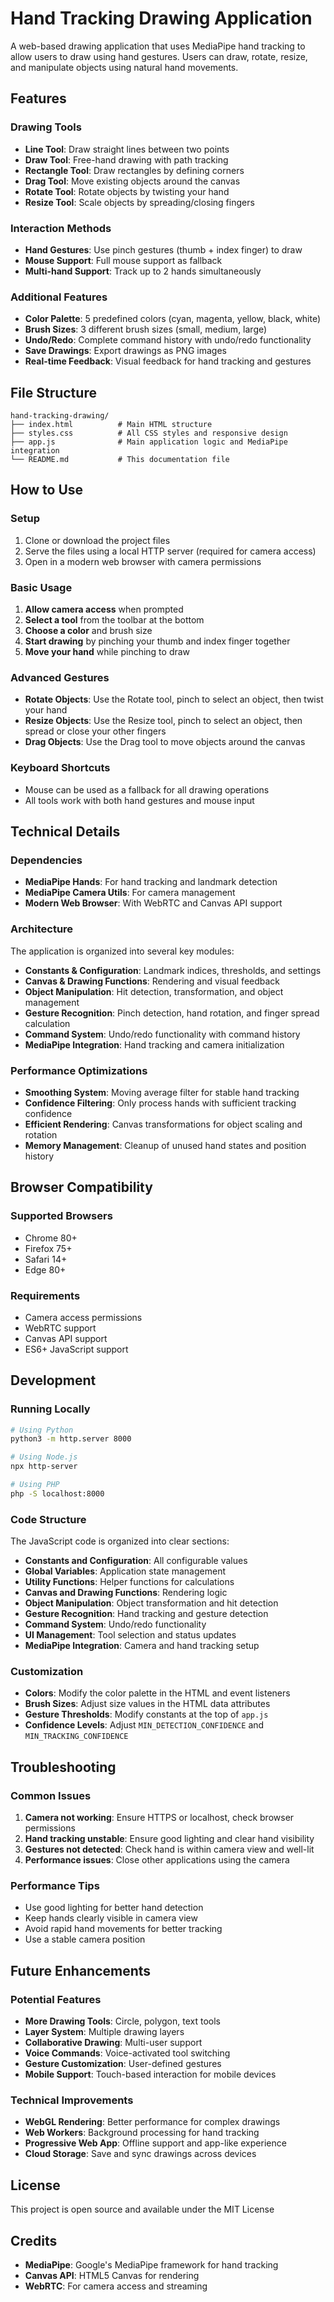 # Hand Tracking Drawing Application

A web-based drawing application that uses MediaPipe hand tracking to allow users to draw using hand gestures. Users can draw, rotate, resize, and manipulate objects using natural hand movements.

## Features

### Drawing Tools
- **Line Tool**: Draw straight lines between two points
- **Draw Tool**: Free-hand drawing with path tracking
- **Rectangle Tool**: Draw rectangles by defining corners
- **Drag Tool**: Move existing objects around the canvas
- **Rotate Tool**: Rotate objects by twisting your hand
- **Resize Tool**: Scale objects by spreading/closing fingers

### Interaction Methods
- **Hand Gestures**: Use pinch gestures (thumb + index finger) to draw
- **Mouse Support**: Full mouse support as fallback
- **Multi-hand Support**: Track up to 2 hands simultaneously

### Additional Features
- **Color Palette**: 5 predefined colors (cyan, magenta, yellow, black, white)
- **Brush Sizes**: 3 different brush sizes (small, medium, large)
- **Undo/Redo**: Complete command history with undo/redo functionality
- **Save Drawings**: Export drawings as PNG images
- **Real-time Feedback**: Visual feedback for hand tracking and gestures

## File Structure

```
hand-tracking-drawing/
├── index.html          # Main HTML structure
├── styles.css          # All CSS styles and responsive design
├── app.js              # Main application logic and MediaPipe integration
└── README.md           # This documentation file
```

## How to Use

### Setup
1. Clone or download the project files
2. Serve the files using a local HTTP server (required for camera access)
3. Open in a modern web browser with camera permissions

### Basic Usage
1. **Allow camera access** when prompted
2. **Select a tool** from the toolbar at the bottom
3. **Choose a color** and brush size
4. **Start drawing** by pinching your thumb and index finger together
5. **Move your hand** while pinching to draw

### Advanced Gestures
- **Rotate Objects**: Use the Rotate tool, pinch to select an object, then twist your hand
- **Resize Objects**: Use the Resize tool, pinch to select an object, then spread or close your other fingers
- **Drag Objects**: Use the Drag tool to move objects around the canvas

### Keyboard Shortcuts
- Mouse can be used as a fallback for all drawing operations
- All tools work with both hand gestures and mouse input

## Technical Details

### Dependencies
- **MediaPipe Hands**: For hand tracking and landmark detection
- **MediaPipe Camera Utils**: For camera management
- **Modern Web Browser**: With WebRTC and Canvas API support

### Architecture
The application is organized into several key modules:

- **Constants & Configuration**: Landmark indices, thresholds, and settings
- **Canvas & Drawing Functions**: Rendering and visual feedback
- **Object Manipulation**: Hit detection, transformation, and object management
- **Gesture Recognition**: Pinch detection, hand rotation, and finger spread calculation
- **Command System**: Undo/redo functionality with command history
- **MediaPipe Integration**: Hand tracking and camera initialization

### Performance Optimizations
- **Smoothing System**: Moving average filter for stable hand tracking
- **Confidence Filtering**: Only process hands with sufficient tracking confidence
- **Efficient Rendering**: Canvas transformations for object scaling and rotation
- **Memory Management**: Cleanup of unused hand states and position history

## Browser Compatibility

### Supported Browsers
- Chrome 80+
- Firefox 75+
- Safari 14+
- Edge 80+

### Requirements
- Camera access permissions
- WebRTC support
- Canvas API support
- ES6+ JavaScript support

## Development

### Running Locally
```bash
# Using Python
python3 -m http.server 8000

# Using Node.js
npx http-server

# Using PHP
php -S localhost:8000
```

### Code Structure
The JavaScript code is organized into clear sections:
- **Constants and Configuration**: All configurable values
- **Global Variables**: Application state management
- **Utility Functions**: Helper functions for calculations
- **Canvas and Drawing Functions**: Rendering logic
- **Object Manipulation**: Object transformation and hit detection
- **Gesture Recognition**: Hand tracking and gesture detection
- **Command System**: Undo/redo functionality
- **UI Management**: Tool selection and status updates
- **MediaPipe Integration**: Camera and hand tracking setup

### Customization
- **Colors**: Modify the color palette in the HTML and event listeners
- **Brush Sizes**: Adjust size values in the HTML data attributes
- **Gesture Thresholds**: Modify constants at the top of `app.js`
- **Confidence Levels**: Adjust `MIN_DETECTION_CONFIDENCE` and `MIN_TRACKING_CONFIDENCE`

## Troubleshooting

### Common Issues
1. **Camera not working**: Ensure HTTPS or localhost, check browser permissions
2. **Hand tracking unstable**: Ensure good lighting and clear hand visibility
3. **Gestures not detected**: Check hand is within camera view and well-lit
4. **Performance issues**: Close other applications using the camera

### Performance Tips
- Use good lighting for better hand detection
- Keep hands clearly visible in camera view
- Avoid rapid hand movements for better tracking
- Use a stable camera position

## Future Enhancements

### Potential Features
- **More Drawing Tools**: Circle, polygon, text tools
- **Layer System**: Multiple drawing layers
- **Collaborative Drawing**: Multi-user support
- **Voice Commands**: Voice-activated tool switching
- **Gesture Customization**: User-defined gestures
- **Mobile Support**: Touch-based interaction for mobile devices

### Technical Improvements
- **WebGL Rendering**: Better performance for complex drawings
- **Web Workers**: Background processing for hand tracking
- **Progressive Web App**: Offline support and app-like experience
- **Cloud Storage**: Save and sync drawings across devices

## License

This project is open source and available under the MIT License

## Credits

- **MediaPipe**: Google's MediaPipe framework for hand tracking
- **Canvas API**: HTML5 Canvas for rendering
- **WebRTC**: For camera access and streaming 